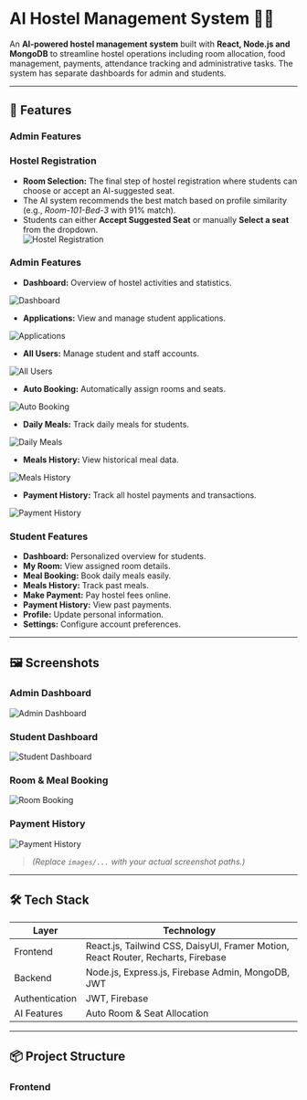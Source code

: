 # AI Hostel Management System 🏨🤖

An **AI-powered hostel management system** built with **React, Node.js and MongoDB** to streamline hostel operations including room allocation, food management, payments, attendance tracking and administrative tasks. The system has separate dashboards for admin and students.

---

## 🚀 Features
### Admin Features

### Hostel Registration
- **Room Selection:** The final step of hostel registration where students can choose or accept an AI-suggested seat.  
- The AI system recommends the best match based on profile similarity (e.g., *Room-101-Bed-3* with 91% match).  
- Students can either **Accept Suggested Seat** or manually **Select a seat** from the dropdown.  
  ![Hostel Registration](https://i.ibb.co.com/gZCY2N8n/Screenshot-2025-09-25-203220.png)


### Admin Features
- **Dashboard:** Overview of hostel activities and statistics.
  
 ![Dashboard](https://i.ibb.co/9HZDqn2R/dashboard.png)
- **Applications:** View and manage student applications.  
  
 ![Applications](https://i.ibb.co.com/ksPnyhVz/application.png)
- **All Users:** Manage student and staff accounts.  
  
 ![All Users](https://i.ibb.co.com/0pfMwmK0/all-user.png)
- **Auto Booking:** Automatically assign rooms and seats.  
  
 ![Auto Booking](https://i.ibb.co.com/fY5qbLVP/auto-booking.png)
- **Daily Meals:** Track daily meals for students.  
  
 ![Daily Meals](https://i.ibb.co.com/XZsSbrHX/daily-meals.png)
- **Meals History:** View historical meal data.  
  
 ![Meals History](https://i.ibb.co.com/G38vsS9y/daily-meal-history.png)
- **Payment History:** Track all hostel payments and transactions.  
  
 ![Payment History](https://i.ibb.co.com/7xhbZs3Y/payment.png)

### Student Features
- **Dashboard:** Personalized overview for students.  
- **My Room:** View assigned room details.  
- **Meal Booking:** Book daily meals easily.  
- **Meals History:** Track past meals.  
- **Make Payment:** Pay hostel fees online.  
- **Payment History:** View past payments.  
- **Profile:** Update personal information.  
- **Settings:** Configure account preferences.  

---

## 🖼️ Screenshots

### Admin Dashboard
![Admin Dashboard](images/admin_dashboard.png)

### Student Dashboard
![Student Dashboard](images/student_dashboard.png)

### Room & Meal Booking
![Room Booking](images/room_booking.png)

### Payment History
![Payment History](images/payment_history.png)

> *(Replace `images/...` with your actual screenshot paths.)*

---

## 🛠️ Tech Stack

| Layer       | Technology |
|------------|------------|
| Frontend   | React.js, Tailwind CSS, DaisyUI, Framer Motion, React Router, Recharts, Firebase |
| Backend    | Node.js, Express.js, Firebase Admin, MongoDB, JWT |
| Authentication | JWT, Firebase |
| AI Features | Auto Room & Seat Allocation |

---

## 📦 Project Structure

### Frontend
